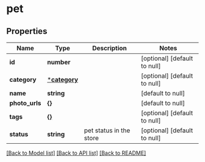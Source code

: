 # pet

## Properties
Name | Type | Description | Notes
------------ | ------------- | ------------- | -------------
**id** | **number** |  | [optional] [default to null]
**category** | [***category**](Category.md) |  | [optional] [default to null]
**name** | **string** |  | [default to null]
**photo_urls** | **{}** |  | [default to null]
**tags** | [**{}**](Tag.md) |  | [optional] [default to null]
**status** | **string** | pet status in the store | [optional] [default to null]

[[Back to Model list]](../README.md#documentation-for-models) [[Back to API list]](../README.md#documentation-for-api-endpoints) [[Back to README]](../README.md)


